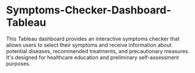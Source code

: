 # Symptoms-Checker-Dashboard-Tableau
This Tableau dashboard provides an interactive symptoms checker that allows users to select their symptoms and receive information about potential diseases, recommended treatments, and precautionary measures. It's designed for healthcare education and preliminary self-assessment purposes.
